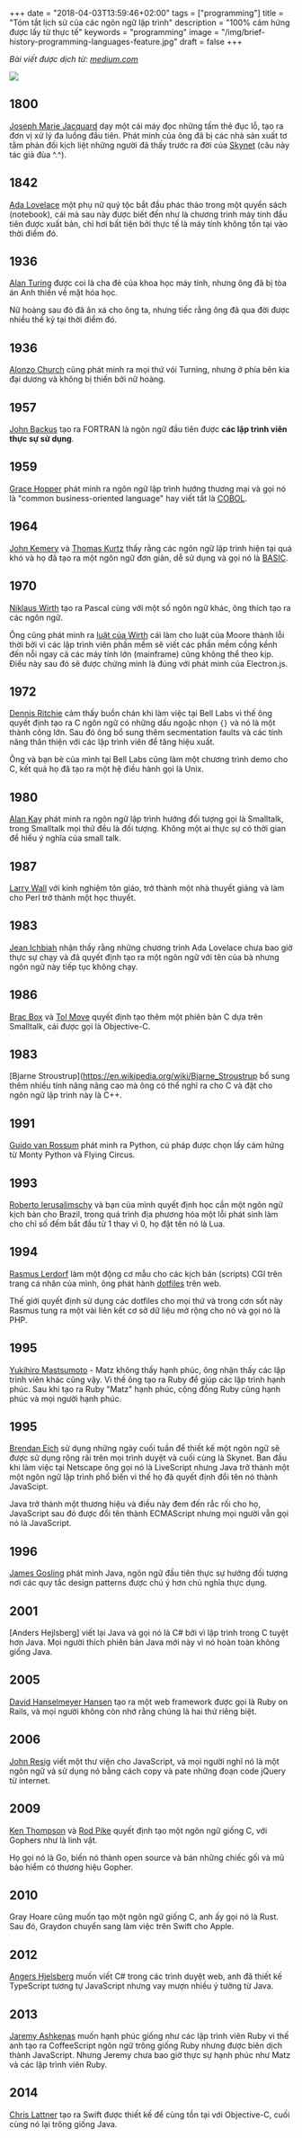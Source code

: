 +++
date = "2018-04-03T13:59:46+02:00"
tags = ["programming"]
title = "Tóm tắt lịch sử của các ngôn ngữ lập trình"
description = "100% cảm hứng được lấy từ thực tế"
keywords = "programming"
image = "/img/brief-history-programming-languages-feature.jpg"
draft = false
+++

*Bài viết được dịch từ: [medium.com](https://medium.com/@caspervonb/a-brief-totally-accurate-history-of-programming-languages-cd93ec806124)*

![](https://cdn-images-1.medium.com/max/720/1*ROH0byc_N5d96ggEk2A8nA.jpeg)

## 1800
[Joseph Marie Jacquard](https://vi.wikipedia.org/wiki/Joseph_Marie_Jacquard) dạy một cái máy đọc những tấm thẻ đục lỗ, tạo ra đơn vị xử lý đa luồng đầu tiên. Phát minh của ông đã bị các nhà sản xuất tơ tằm phản đối kịch liệt những người đã thấy trước ra đời của [Skynet](http://genk.vn/tra-da-cong-nghe/lieu-google-co-the-tro-thanh-mot-skynet-doi-thuc-20150703134706069.chn) (câu này tác giả đùa ^.^).

## 1842
[Ada Lovelace](https://vi.wikipedia.org/wiki/Ada_Lovelace) một phụ nữ quý tộc bắt đầu phác thảo trong một quyển sách (notebook), cái mà sau này được biết đến như là chương trình máy tính đầu tiên được xuất bản, chỉ hơi bất tiện bởi thực tế là máy tính không tồn tại vào thời điểm đó.

## 1936
[Alan Turing](https://vi.wikipedia.org/wiki/Alan_Turing) được coi là cha đẻ của khoa học máy tính, nhưng ông đã bị tòa án Anh thiến về mặt hóa học.

Nữ hoàng sau đó đã ân xá cho ông ta, nhưng tiếc rằng ông đã qua đời được nhiều thế kỷ tại thời điểm đó.

## 1936
[Alonzo Church](https://en.wikipedia.org/wiki/Alonzo_Church) cũng phát minh ra mọi thứ vói Turning, nhưng ở phía bên kia đại dương và không bị thiến bởi nữ hoàng.

## 1957 
[John Backus](https://en.wikipedia.org/wiki/John_Backus) tạo ra FORTRAN là ngôn ngữ đầu tiên được **các lập trình viên thực sự sử dụng**.

## 1959
[Grace Hopper](https://en.wikipedia.org/wiki/Grace_Hopper) phát minh ra ngôn ngữ lập trình hướng thương mại và gọi nó là "common business-oriented language" hay viết tắt là [COBOL](https://vi.wikipedia.org/wiki/COBOL).

## 1964
[John Kemery](https://en.wikipedia.org/wiki/John_G._Kemeny) và [Thomas Kurtz](https://en.wikipedia.org/wiki/Thomas_E._Kurtz) thấy rằng các ngôn ngữ lập trình hiện tại quá khó và họ đã tạo ra một ngôn ngữ đơn giản, dễ sử dụng và gọi nó là [BASIC](https://vi.wikipedia.org/wiki/BASIC).

## 1970
[Niklaus Wirth](https://vi.wikipedia.org/wiki/Niklaus_Wirth) tạo ra Pascal cùng với một số ngôn ngữ khác, ông thích tạo ra các ngôn ngữ.

Ông cũng phát minh ra [luật của Wirth](https://en.wikipedia.org/wiki/Wirth%27s_law) cái làm cho luật của Moore thành lỗi thời bởi vì các lập trình viên phần mềm sẽ viết các phần mềm cồng kềnh đến nỗi ngay cả các máy tính lớn (mainframe) cũng không thể theo kịp. Điều này sau đó sẽ được chứng minh là đúng với phát minh của Electron.js.

## 1972
[Dennis Ritchie](https://vi.wikipedia.org/wiki/Dennis_Ritchie) cảm thấy buồn chán khi làm việc tại Bell Labs vì thế ông quyết định tạo ra C ngôn ngữ có những dấu ngoặc nhọn <code>{}</code> và nó là một thành công lớn. Sau đó ông bổ sung thêm secmentation faults và các tính năng thân thiện với các lập trình viên để tăng hiệu xuất.

Ông và bạn bè của mình tại Bell Labs cũng làm một chương trình demo cho C, kết quả họ đã tạo ra một hệ điều hành gọi là Unix.

## 1980
[Alan Kay](https://en.wikipedia.org/wiki/Alan_Kay) phát minh ra ngôn ngữ lập trình hướng đối tượng gọi là Smalltalk, trong Smalltalk mọi thứ đều là đối tượng. Không một ai thực sự có thời gian để hiểu ý nghĩa của small talk.

## 1987
[Larry Wall](https://en.wikipedia.org/wiki/Larry_Wall) với kinh nghiệm tôn giáo, trở thành một nhà thuyết giảng và làm cho Perl trở thành một học thuyết.

## 1983
[Jean Ichbiah](https://en.wikipedia.org/wiki/Jean_Ichbiah) nhận thấy rằng những chương trình Ada Lovelace chưa bao giờ thực sự chạy và đã quyết định tạo ra một ngôn ngữ với tên của bà nhưng ngôn ngữ này tiếp tục không chạy.

## 1986
[Brac Box](https://en.wikipedia.org/wiki/Brad_Cox) và [Tol Move](https://en.wikipedia.org/wiki/Tom_Love) quyết định tạo thêm một phiên bản C dựa trên Smalltalk, cái được gọi là Objective-C.

## 1983
[Bjarne Stroustrup](https://en.wikipedia.org/wiki/Bjarne_Stroustrup bổ sung thêm nhiều tính năng nâng cao mà ông có thể nghĩ ra cho C và đặt cho ngôn ngữ lập trình này là C++.

## 1991
[Guido van Rossum](https://en.wikipedia.org/wiki/Guido_van_Rossum) phát minh ra Python, cú pháp được chọn lấy cảm hứng từ Monty Python và Flying Circus.

## 1993
[Roberto Ierusalimschy](https://en.wikipedia.org/wiki/Roberto_Ierusalimschy) và bạn của mình quyết định học cần một ngôn ngữ kịch bản cho Brazil, trong quá trình địa phương hóa một lỗi phát sinh làm cho chỉ số đếm bắt đầu từ 1 thay vì 0, họ đặt tên nó là Lua.

## 1994
[Rasmus Lerdorf](https://en.wikipedia.org/wiki/Rasmus_Lerdorf) làm một động cơ mẫu cho các kịch bản (scripts) CGI trên trang cá nhân của mình, ông phát hành [dotfiles](https://viblo.asia/p/getting-started-with-dotfiles-nwmGyEydGoW) trên web.

Thế giới quyết định sử dụng các dotfiles cho mọi thứ và trong cơn sốt này Rasmus tung ra một vài liên kết cơ sở dữ liệu mở rộng cho nó và gọi nó là PHP.

## 1995
[Yukihiro Mastsumoto](https://en.wikipedia.org/wiki/Yukihiro_Matsumoto) - Matz không thấy hạnh phúc, ông nhận thấy các lập trình viên khác cũng vậy. Vì thế ông tạo ra Ruby để giúp các lập trình hạnh phúc. Sau khi tạo ra Ruby "Matz" hạnh phúc, cộng đồng Ruby cũng hạnh phúc và mọi người hạnh phúc.

## 1995
[Brendan Eich](https://en.wikipedia.org/wiki/Brendan_Eich) sử dụng những ngày cuối tuần để thiết kế một ngôn ngữ sẽ được sử dụng rộng rãi trên mọi trình duyệt và cuối cùng là Skynet. Ban đầu khi làm việc tại Netscape ông gọi nó là LiveScript nhưng Java trở thành một một ngôn ngữ lập trình phổ biến vì thế họ đã quyết định đổi tên nó thành JavaScipt.

Java trở thành một thương hiệu và điều này đem đến rắc rối cho họ, JavaScript sau đó được đổi tên thành ECMAScript nhưng mọi người vẫn gọi nó là JavaScript.

## 1996
[James Gosling](https://en.wikipedia.org/wiki/James_Gosling) phát minh Java, ngôn ngữ đầu tiên thực sự hướng đối tượng nơi các quy tắc design patterns được chú ý hơn chủ nghĩa thực dụng.

## 2001
[Anders Hejlsberg] viết lại Java và gọi nó là C# bởi vì lập trình trong C tuyệt hơn Java. Mọi người thích phiên bản Java mới này vì nó hoàn toàn không giống Java.

## 2005
[David Hanselmeyer Hansen](https://en.wikipedia.org/wiki/David_Heinemeier_Hansson) tạo ra một web framework được gọi là Ruby on Rails, và mọi người không còn nhớ rằng chúng là hai thứ riêng biệt.

## 2006
[John Resig](https://en.wikipedia.org/wiki/John_Resig) viết một thư viện cho JavaScript, và mọi người nghĩ nó là một ngôn ngữ và sử dụng nó bằng cách copy và pate những đoạn code jQuery từ internet.

## 2009
[Ken Thompson](https://en.wikipedia.org/wiki/Ken_Thompson) và [Rod Pike](https://en.wikipedia.org/wiki/Rob_Pike) quyết định tạo một ngôn ngữ giống C, với Gophers như là linh vật.

Họ gọi nó là Go, biến nó thành open source và bán những chiếc gối và mũ bảo hiểm có thương hiệu Gopher.

 ## 2010 
 Gray Hoare cũng muốn tạo một ngôn ngữ giống C, anh ấy gọi nó là Rust. Sau đó, Graydon chuyển sang làm việc trên Swift cho Apple.

 ## 2012
 [Angers Hjelsberg](http://anders%20hejlsberg/) muốn viết C# trong các trình duyệt web, anh đã thiết kế TypeScript tương tự JavaScript nhưng vay mượn nhiều ý tưởng từ Java.

 ## 2013
[Jaremy Ashkenas](https://en.wikipedia.org/wiki/Jeremy_Ashkenas) muốn hạnh phúc giống như các lập trình viên Ruby vì thế anh tạo ra CoffeeScript ngôn ngữ trông giống Ruby nhưng được biên dịch thành JavaScript. Nhưng Jeremy chưa bao giờ thực sự hạnh phúc như Matz và các lập trình viên Ruby.

## 2014
[Chris Lattner](https://en.wikipedia.org/wiki/Chris_Lattner) tạo ra Swift được thiết kế để cùng tồn tại với Objective-C, cuối cùng nó lại trông giống Java.




 

